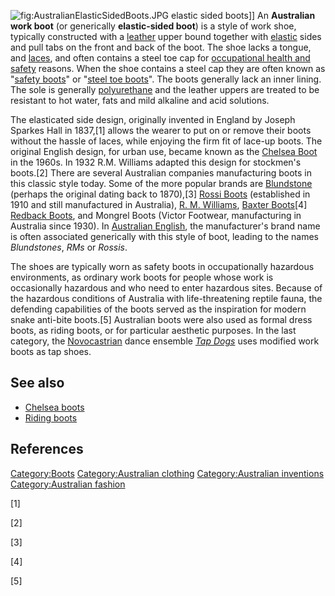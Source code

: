 ![](AustralianElasticSidedBoots.JPG "fig:AustralianElasticSidedBoots.JPG")
elastic sided boots\]\] An **Australian work boot** (or generically
**elastic-sided boot**) is a style of work shoe, typically constructed
with a [leather](leather "wikilink") upper bound together with
[elastic](Elastomer "wikilink") sides and pull tabs on the front and
back of the boot. The shoe lacks a tongue, and
[laces](shoelaces "wikilink"), and often contains a steel toe cap for
[occupational health and
safety](occupational_health_and_safety "wikilink") reasons. When the
shoe contains a steel cap they are often known as "[safety
boots](safety_boots "wikilink")" or "[steel toe
boots](steel_toe_boots "wikilink")". The boots generally lack an inner
lining. The sole is generally [polyurethane](polyurethane "wikilink")
and the leather uppers are treated to be resistant to hot water, fats
and mild alkaline and acid solutions.

The elasticated side design, originally invented in England by Joseph
Sparkes Hall in 1837,[1] allows the wearer to put on or remove their
boots without the hassle of laces, while enjoying the firm fit of
lace-up boots. The original English design, for urban use, became known
as the [Chelsea Boot](Chelsea_Boot "wikilink") in the 1960s. In 1932
R.M. Williams adapted this design for stockmen's boots.[2] There are
several Australian companies manufacturing boots in this classic style
today. Some of the more popular brands are
[Blundstone](Blundstone_Footwear "wikilink") (perhaps the original
dating back to 1870),[3] [Rossi Boots](Rossi_Boots "wikilink")
(established in 1910 and still manufactured in Australia), [R. M.
Williams](R._M._Williams_(company) "wikilink"), [Baxter
Boots](Baxter_Boots "wikilink")[4] [Redback
Boots](Redback_Boots "wikilink"), and Mongrel Boots (Victor Footwear,
manufacturing in Australia since 1930). In [Australian
English](Australian_English "wikilink"), the manufacturer's brand name
is often associated generically with this style of boot, leading to the
names *Blundstones*, *RMs* or *Rossis*.

The shoes are typically worn as safety boots in occupationally hazardous
environments, as ordinary work boots for people whose work is
occasionally hazardous and who need to enter hazardous sites. Because of
the hazardous conditions of Australia with life-threatening reptile
fauna, the defending capabilities of the boots served as the inspiration
for modern snake anti-bite boots.[5] Australian boots were also used as
formal dress boots, as riding boots, or for particular aesthetic
purposes. In the last category, the
[Novocastrian](Newcastle,_NSW "wikilink") dance ensemble *[Tap
Dogs](Tap_Dogs "wikilink")* uses modified work boots as tap shoes.

## See also

-   [Chelsea boots](Chelsea_boots "wikilink")
-   [Riding boots](Riding_boots "wikilink")

## References

[Category:Boots](Category:Boots "wikilink") [Category:Australian
clothing](Category:Australian_clothing "wikilink") [Category:Australian
inventions](Category:Australian_inventions "wikilink")
[Category:Australian fashion](Category:Australian_fashion "wikilink")

[1]

[2]

[3]

[4]

[5]